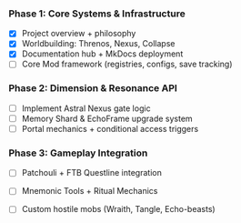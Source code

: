 ### Phase 1: Core Systems & Infrastructure
- [x] Project overview + philosophy
- [x] Worldbuilding: Threnos, Nexus, Collapse
- [x] Documentation hub + MkDocs deployment
- [ ] Core Mod framework (registries, configs, save tracking)

### Phase 2: Dimension & Resonance API
- [ ] Implement Astral Nexus gate logic
- [ ] Memory Shard & EchoFrame upgrade system
- [ ] Portal mechanics + conditional access triggers

### Phase 3: Gameplay Integration
- [ ] Patchouli + FTB Questline integration
- [ ] Mnemonic Tools + Ritual Mechanics
- [ ] Custom hostile mobs (Wraith, Tangle, Echo-beasts)


